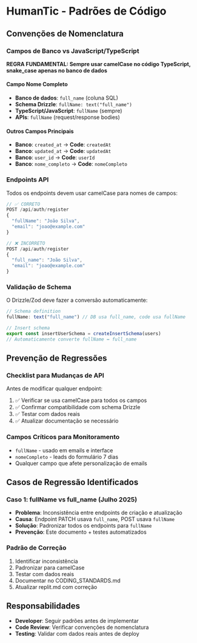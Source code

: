 # HumanTic - Padrões de Código

## Convenções de Nomenclatura

### Campos de Banco vs JavaScript/TypeScript

**REGRA FUNDAMENTAL: Sempre usar camelCase no código TypeScript, snake_case apenas no banco de dados**

#### Campo Nome Completo
- **Banco de dados**: `full_name` (coluna SQL)
- **Schema Drizzle**: `fullName: text("full_name")`
- **TypeScript/JavaScript**: `fullName` (sempre)
- **APIs**: `fullName` (request/response bodies)

#### Outros Campos Principais
- **Banco**: `created_at` → **Code**: `createdAt`
- **Banco**: `updated_at` → **Code**: `updatedAt`
- **Banco**: `user_id` → **Code**: `userId`
- **Banco**: `nome_completo` → **Code**: `nomeCompleto`

### Endpoints API

Todos os endpoints devem usar camelCase para nomes de campos:

```typescript
// ✅ CORRETO
POST /api/auth/register
{
  "fullName": "João Silva",
  "email": "joao@example.com"
}

// ❌ INCORRETO
POST /api/auth/register
{
  "full_name": "João Silva",
  "email": "joao@example.com"
}
```

### Validação de Schema

O Drizzle/Zod deve fazer a conversão automaticamente:

```typescript
// Schema definition
fullName: text("full_name") // DB usa full_name, code usa fullName

// Insert schema
export const insertUserSchema = createInsertSchema(users)
// Automaticamente converte fullName ↔ full_name
```

## Prevenção de Regressões

### Checklist para Mudanças de API

Antes de modificar qualquer endpoint:

1. ✅ Verificar se usa camelCase para todos os campos
2. ✅ Confirmar compatibilidade com schema Drizzle
3. ✅ Testar com dados reais
4. ✅ Atualizar documentação se necessário

### Campos Críticos para Monitoramento

- `fullName` - usado em emails e interface
- `nomeCompleto` - leads do formulário 7 dias
- Qualquer campo que afete personalização de emails

## Casos de Regressão Identificados

### Caso 1: fullName vs full_name (Julho 2025)
- **Problema**: Inconsistência entre endpoints de criação e atualização
- **Causa**: Endpoint PATCH usava `full_name`, POST usava `fullName`
- **Solução**: Padronizar todos os endpoints para `fullName`
- **Prevenção**: Este documento + testes automatizados

### Padrão de Correção

1. Identificar inconsistência
2. Padronizar para camelCase
3. Testar com dados reais
4. Documentar no CODING_STANDARDS.md
5. Atualizar replit.md com correção

## Responsabilidades

- **Developer**: Seguir padrões antes de implementar
- **Code Review**: Verificar convenções de nomenclatura
- **Testing**: Validar com dados reais antes de deploy